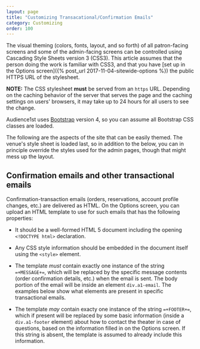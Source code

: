 ```yaml
---
layout: page
title: "Customizing Transacational/Confirmation Emails"
category: Customizing
order: 100
---
```


The visual theming (colors, fonts, layout, and so forth) of all
patron-facing screens and some of the admin-facing screens can be
controlled using Cascading Style Sheets version 3 (CSS3).  This
article assumes that the person doing the work is familiar with 
CSS3, and that you have [set up in the Options screen]({% post_url
2017-11-04-sitewide-options %}) the public HTTPS URL of the
stylesheet.

**NOTE:** The CSS stylesheet **must** be served from an `https` URL.
Depending on the caching behavior of the server that serves the page
and the caching settings on users' browsers, it may take up to 24
hours for all users to see the change.

Audience1st uses [Bootstrap](https://getbootstrap.com) version 4, so
you can assume all Bootstrap CSS classes are loaded.

The following are the aspects of the site that can be easily themed.
The venue's style sheet is loaded last, so in addition to the below,
you can in principle override the styles used for the admin pages,
though that might mess up the layout.


## Confirmation emails and other transactional emails

Confirmation-transaction emails (orders, reservations, account profile
changes, etc.) are delivered as HTML.  On the Options screen, you can
upload an HTML template to use for such emails that has the following
properties:

* It should be a well-formed HTML 5 document including the opening
`<!DOCTYPE html>` declaration.

* Any CSS style information should be embedded in the document itself
using the `<style>` element.

* The template *must* contain exactly one instance of the string
`=+MESSAGE+=`, which will be replaced by the specific message contents
(order confirmation details, etc.) when the email is sent.
The body portion of the email will be inside an element
`div.a1-email`.  The examples below show what elements are present in
specific transactional emails.

* The template *may* contain exacty one instance of the string
`=+FOOTER+=`, which if present will be replaced by some basic
information (inside a `div.a1-footer` element)
about how to contact the theater in case of questions, based on the
information filled in on the Options screen.
If this string is absent, the template is assumed to already include
this information.


